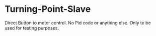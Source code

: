 # Turning-Point-Slave
Direct Button to motor control.
No Pid code or anything else.
Only to be used for testing purposes.
